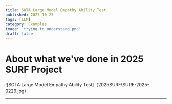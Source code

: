 ```yaml
---
title: SOTA Large Model Empathy Ability Test
published: 2025-10-25
tags: [LLM]
category: Examples
image: 'trying to understand.png'
draft: false
---
```

# About what we've done in 2025 SURF Project
![SOTA Large Model Empathy Ability Test]（2025SURF\SURF-2025-0229.jpg）



---
